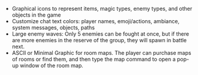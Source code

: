 - Graphical icons to represent items, magic types, enemy types, and other objects in the game
- Customize chat text colors: player names, emoji/actions, ambiance, system messages, objects, paths
- Large enemy waves: Only 5 enemies can be fought at once, but if there are more enemies in the reserve of the group, they will spawn in battle next.
- ASCII or Minimal Graphic for room maps. The player can purchase maps of rooms or find them, and then type the map command to open a pop-up window of the room map.
